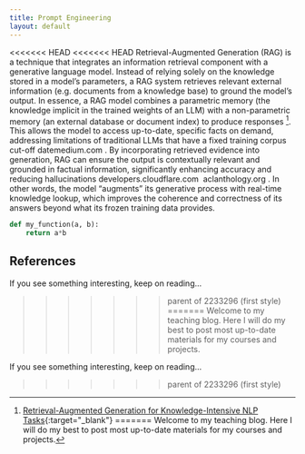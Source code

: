 ```yaml
---
title: Prompt Engineering
layout: default
---
```


<<<<<<< HEAD
<<<<<<< HEAD
Retrieval-Augmented Generation (RAG) is a technique that integrates an information retrieval component with a generative language model. Instead of relying solely on the knowledge stored in a model’s parameters, a RAG system retrieves relevant external information (e.g. documents from a knowledge base) to ground the model’s output. In essence, a RAG model combines a parametric memory (the knowledge implicit in the trained weights of an LLM) with a non-parametric memory (an external database or document index) to produce responses [^1]​. This allows the model to access up-to-date, specific facts on demand, addressing limitations of traditional LLMs that have a fixed training corpus cut-off date​
medium.com
. By incorporating retrieved evidence into generation, RAG can ensure the output is contextually relevant and grounded in factual information, significantly enhancing accuracy and reducing hallucinations​
developers.cloudflare.com
​
aclanthology.org
. In other words, the model “augments” its generative process with real-time knowledge lookup, which improves the coherence and correctness of its answers beyond what its frozen training data provides.

```python
def my_function(a, b):
    return a*b
```

## References

[^1]: [Retrieval-Augmented Generation for Knowledge-Intensive NLP Tasks](https://proceedings.neurips.cc/paper/2020/file/6b493230205f780e1bc26945df7481e5-Paper.pdf){:target="_blank"}
=======
Welcome to my teaching blog. Here I will do my best to post most up-to-date materials for my courses and projects.

If you see something interesting, keep on reading...
>>>>>>> parent of 2233296 (first style)
=======
Welcome to my teaching blog. Here I will do my best to post most up-to-date materials for my courses and projects.

If you see something interesting, keep on reading...
>>>>>>> parent of 2233296 (first style)
